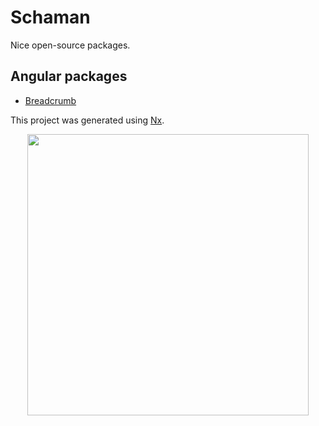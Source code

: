 # Schaman

Nice open-source packages.

## Angular packages

- [Breadcrumb](packages/angular/breadcrumb/README.md)

This project was generated using [Nx](https://nx.dev).

<p style="text-align: center;"><img src="https://raw.githubusercontent.com/nrwl/nx/master/images/nx-logo.png" width="450"></p>

